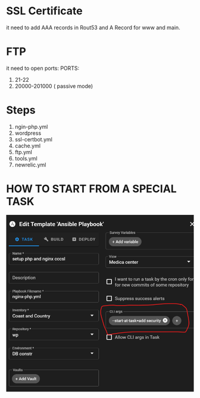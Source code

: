 # SSL Certificate
it need to add AAA records in Rout53 and A Record for www and main.

# FTP
it need to open ports:
PORTS:
 1. 21-22
 2. 20000-201000 ( passive mode)

# Steps

1. ngin-php.yml
2. wordpress
3. ssl-certbot.yml
4. cache.yml
5. ftp.yml
6. tools.yml
7. newrelic.yml

# HOW TO START FROM A SPECIAL TASK

![alt text](docs/semaphore.png)